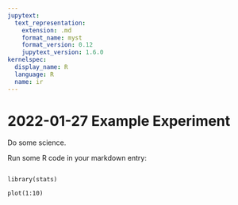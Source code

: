 ```yaml
---
jupytext:
  text_representation:
    extension: .md
    format_name: myst
    format_version: 0.12
    jupytext_version: 1.6.0
kernelspec:
  display_name: R
  language: R
  name: ir
---
```


# 2022-01-27 Example Experiment

Do some science.


Run some R code in your markdown entry:

```{code-cell} r

library(stats)

plot(1:10)

```
